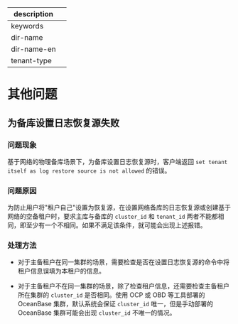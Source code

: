 |description||
|---|---|
|keywords||
|dir-name||
|dir-name-en||
|tenant-type||

# 其他问题

## 为备库设置日志恢复源失败

### 问题现象

基于网络的物理备库场景下，为备库设置日志恢复源时，客户端返回 `set tenant itself as log restore source is not allowed` 的错误。

### 问题原因

为防止用户将"租户自己"设置为恢复源，在设置网络备库的日志恢复源或创建基于网络的空备租户时，要求主库与备库的 `cluster_id` 和 `tenant_id` 两者不能都相同，即至少有一个不相同。如果不满足该条件，就可能会出现上述报错。

### 处理方法

* 对于主备租户在同一集群的场景，需要检查是否在设置日志恢复源的命令中将租户信息误填为本租户的信息。

* 对于主备租户不在同一集群的场景，除了检查租户信息，还需要检查主备租户所在集群的 `cluster_id` 是否相同。使用 OCP 或 OBD 等工具部署的 OceanBase 集群，默认系统会保证 `cluster_id` 唯一，但是手动部署的 OceanBase 集群可能会出现 `cluster_id` 不唯一的情况。

